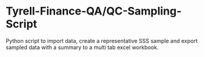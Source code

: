 # Tyrell-Finance-QA/QC-Sampling-Script
Python script to import data, create a representative SSS sample and export sampled data with a summary to a multi tab excel workbook.
